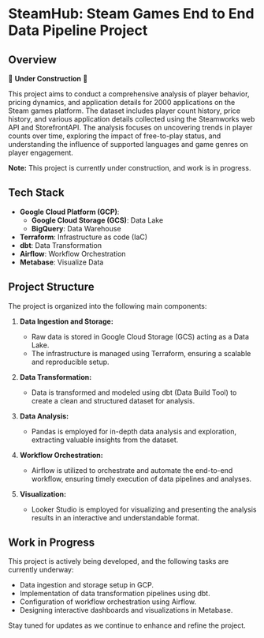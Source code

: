 # SteamHub: Steam Games End to End Data Pipeline Project

## Overview

🚧 **Under Construction** 🚧

This project aims to conduct a comprehensive analysis of player behavior, pricing dynamics, and application details for 2000 applications on the Steam games platform. The dataset includes player count history, price history, and various application details collected using the Steamworks web API and StorefrontAPI. The analysis focuses on uncovering trends in player counts over time, exploring the impact of free-to-play status, and understanding the influence of supported languages and game genres on player engagement.

**Note:** This project is currently under construction, and work is in progress.

## Tech Stack

- **Google Cloud Platform (GCP)**:
    - **Google Cloud Storage (GCS)**: Data Lake
    - **BigQuery**: Data Warehouse
- **Terraform**: Infrastructure as code (IaC)
- **dbt**: Data Transformation
- **Airflow**: Workflow Orchestration
- **Metabase**: Visualize Data

## Project Structure

The project is organized into the following main components:

1. **Data Ingestion and Storage:**
   - Raw data is stored in Google Cloud Storage (GCS) acting as a Data Lake.
   - The infrastructure is managed using Terraform, ensuring a scalable and reproducible setup.

2. **Data Transformation:**
   - Data is transformed and modeled using dbt (Data Build Tool) to create a clean and structured dataset for analysis.

3. **Data Analysis:**
   - Pandas is employed for in-depth data analysis and exploration, extracting valuable insights from the dataset.

4. **Workflow Orchestration:**
   - Airflow is utilized to orchestrate and automate the end-to-end workflow, ensuring timely execution of data pipelines and analyses.

5. **Visualization:**
   - Looker Studio is employed for visualizing and presenting the analysis results in an interactive and understandable format.

## Work in Progress

This project is actively being developed, and the following tasks are currently underway:

- Data ingestion and storage setup in GCP.
- Implementation of data transformation pipelines using dbt.
- Configuration of workflow orchestration using Airflow.
- Designing interactive dashboards and visualizations in Metabase.

Stay tuned for updates as we continue to enhance and refine the project.
